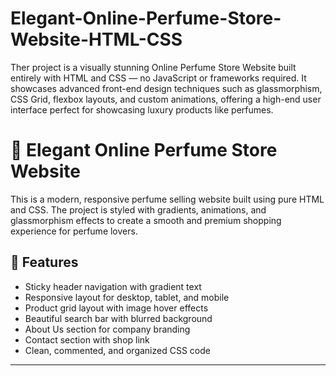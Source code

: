 # Elegant-Online-Perfume-Store-Website-HTML-CSS
Ther project is a visually stunning Online Perfume Store Website built entirely with HTML and CSS — no JavaScript or frameworks required. It showcases advanced front-end design techniques such as glassmorphism, CSS Grid, flexbox layouts, and custom animations, offering a high-end user interface perfect for showcasing luxury products like perfumes.
# 🌸 Elegant Online Perfume Store Website

This is a modern, responsive perfume selling website built using pure HTML and CSS. The project is styled with gradients, animations, and glassmorphism effects to create a smooth and premium shopping experience for perfume lovers.

## 🚀 Features

- Sticky header navigation with gradient text
- Responsive layout for desktop, tablet, and mobile
- Product grid layout with image hover effects
- Beautiful search bar with blurred background
- About Us section for company branding
- Contact section with shop link
- Clean, commented, and organized CSS code

---
